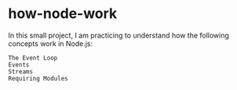 # how-node-work
In this small project, I am practicing to understand how the following concepts work in Node.js:

    The Event Loop
    Events
    Streams
    Requiring Modules
